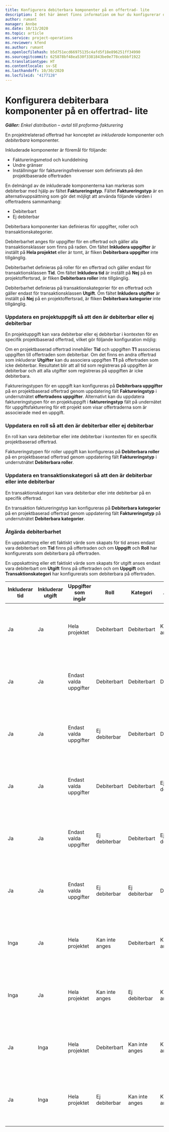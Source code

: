 ```yaml
---
title: Konfigurera debiterbara komponenter på en offertrad- lite
description: I det här ämnet finns information om hur du konfigurerar debiterbara och icke debiterbara komponenter på en projektbaserad offertrad.
author: rumant
manager: Annbe
ms.date: 10/13/2020
ms.topic: article
ms.service: project-operations
ms.reviewer: kfend
ms.author: rumant
ms.openlocfilehash: b5d751ecd66975135c4afd5f18e896251ff34990
ms.sourcegitcommit: 625878bf48ea530f3381843be0e778cebbbf1922
ms.translationtype: HT
ms.contentlocale: sv-SE
ms.lasthandoff: 10/30/2020
ms.locfileid: "4177128"
---
```

# <a name="configure-the-chargeable-components-of-a-quote-line---lite"></a>Konfigurera debiterbara komponenter på en offertrad- lite

_**Gäller:** Enkel distribution – avtal till proforma-fakturering_

En projektrelaterad offertrad har konceptet av *inkluderade* komponenter och *debiterbara* komponenter.

Inkluderade komponenter är föremål för följande:

  - Faktureringsmetod och kunddelning
  - Undre gränser 
  - Inställningar för faktureringsfrekvenser som definierats på den projektbaserade offertraden

En delmängd av de inkluderade komponenterna kan markeras som debiterbar med hjälp av fältet **Faktureringstyp**. Fältet **Faktureringstyp** är en alternativuppsättning som gör det möjligt att använda följande värden i offertradens sammanhang:

  - Debiterbart
  - Ej debiterbar

Debiterbara komponenter kan definieras för uppgifter, roller och transaktionskategorier.

Debiterbarhet anges för uppgifter för en offertrad och gäller alla transaktionsklasser som finns på raden. Om fältet **Inkludera uppgifter** är inställt på **Hela projektet** eller är tomt, är fliken **Debiterbara uppgifter** inte tillgänglig.

Debiterbarhet definieras på roller för en offertrad och gäller endast för transaktionsklassen **Tid**. Om fältet **Inkludera tid** är inställt på **Nej** på en projektoffertsrad, är fliken **Debiterbara roller** inte tillgänglig.

Debiterbarhet definieras på transaktionskategorier för en offertrad och gäller endast för transaktionsklassen **Utgift**. Om fältet **Inkludera utgifter** är inställt på **Nej** på en projektoffertsrad, är fliken **Debiterbara kategorier** inte tillgänglig.

### <a name="update-a-project-task-to-be-chargeable-or-non-chargeable"></a>Uppdatera en projektuppgift så att den är debiterbar eller ej debiterbar

En projektuppgift kan vara debiterbar eller ej debiterbar i kontexten för en specifik projektbaserad offertrad, vilket gör följande konfiguration möjlig:

Om en projektbaserad offertrad innehåller **Tid** och uppgiften **T1** associeras uppgiften till offertraden som debiterbar. Om det finns en andra offertrad som inkluderar **Utgifter** kan du associera uppgiften **T1** på offertraden som icke debiterbar. Resultatet blir att all tid som registreras på uppgiften är debiterbar och att alla utgifter som registreras på uppgiften är icke debiterbara.

Faktureringstypen för en uppgift kan konfigureras på **Debiterbara uppgifter** på en projektbaserad offertrad genom uppdatering fält **Faktureringstyp** i underrutnätet **offertradens uppgifter**. Alternativt kan du uppdatera faktureringstypen för en projektuppgift i **faktureringstyp** fält på undernätet för uppgiftsfakturering för ett projekt som visar offertraderna som är associerade med en uppgift.

### <a name="update-a-role-to-be-chargeable-or-non-chargeable"></a>Uppdatera en roll så att den är debiterbar eller ej debiterbar

En roll kan vara debiterbar eller inte debiterbar i kontexten för en specifik projektbaserad offertrad.

Faktureringstypen för roller uppgift kan konfigureras på **Debiterbara roller** på en projektbaserad offertrad genom uppdatering fält **Faktureringstyp** i underrutnätet **Debiterbara roller**.

### <a name="update-a-transaction-category-to-be-chargeable-or-non-chargeable"></a>Uppdatera en transaktionskategori så att den är debiterbar eller inte debiterbar

En transaktionskategori kan vara debiterbar eller inte debiterbar på en specifik offertrad.

En transaktion faktureringstyp kan konfigureras på **Debiterbara kategorier** på en projektbaserad offertrad genom uppdatering fält **Faktureringstyp** på underrutnätet **Debiterbara kategorier**.

### <a name="resolve-chargeability"></a>Åtgärda debiterbarhet
En uppskattning eller ett faktiskt värde som skapats för tid anses endast vara debiterbart om **Tid** finns på offertraden och om **Uppgift** och **Roll** har konfigurerats som debiterbara på offertraden.

En uppskattning eller ett faktiskt värde som skapats för utgift anses endast vara debiterbart om **Utgift** finns på offertraden och om **Uppgift** och **Transaktionskategori** har konfigurerats som debiterbara på offertraden.

| Inkluderar tid | Inkluderar utgift | Uppgifter som ingår | Roll | Kategori | Aktivitet | Fakturering |
| --- | --- | --- | --- | --- | --- | --- |
| Ja | Ja | Hela projektet | Debiterbart | Debiterbart | Kan inte anges | Fakturering för faktiskt värde för Tid: Debiterbart </br>Faktureringstyp för faktiskt värde för Utgift: Debiterbart |
| Ja | Ja | Endast valda uppgifter | Debiterbart | Debiterbart | Debiterbart | Fakturering för faktiskt värde för Tid: Debiterbart</br>Faktureringstyp för faktiskt värde för Utgift: Debiterbart |
| Ja | Ja | Endast valda uppgifter | Ej debiterbar | Debiterbart | Debiterbart | Fakturering för faktiskt värde för Tid: Ej debiterbart</br>Faktureringstyp för faktiskt värde för Utgift: Debiterbart |
| Ja | Ja | Endast valda uppgifter | Debiterbart | Debiterbart | Ej debiterbar | Fakturering för faktiskt värde för Tid: Ej debiterbart</br> Faktureringstyp för faktiskt värde för Utgift: Ej debiterbart |
| Ja | Ja | Endast valda uppgifter | Ej debiterbar | Debiterbart | Ej debiterbar | Fakturering för faktiskt värde för Tid: Ej debiterbart</br> Faktureringstyp för faktiskt värde för Utgift: Ej debiterbart |
| Ja | Ja | Endast valda uppgifter | Ej debiterbar | Ej debiterbar | Debiterbart | Fakturering för faktiskt värde för Tid: Ej debiterbart</br> Faktureringstyp för faktiskt värde för Utgift: Ej debiterbart |
| Inga | Ja | Hela projektet | Kan inte anges | Debiterbart | Kan inte anges | Fakturering för faktiskt värde för Tid: Inte tillgängligt </br>Faktureringstyp för faktiskt värde för Utgift: Debiterbart |
| Inga | Ja | Hela projektet | Kan inte anges | Ej debiterbar | Kan inte anges | Fakturering för faktiskt värde för Tid: Inte tillgängligt </br>Faktureringstyp för faktiskt värde för Utgift: Ej debiterbart |
| Ja | Inga | Hela projektet | Debiterbart | Kan inte anges | Kan inte anges | Fakturering för faktiskt värde för Tid: Debiterbart</br>Faktureringstyp för faktiskt värde för Utgift: Inte tillgängligt |
| Ja | Inga | Hela projektet | Ej debiterbar | Kan inte anges | Kan inte anges | Fakturering för faktiskt värde för Tid: Ej debiterbart </br>Faktureringstyp för faktiskt värde för Utgift: Inte tillgängligt |
